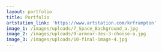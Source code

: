 ```yaml
---
layout: portfolio
title: Portfolio
artstation_link: 'https://www.artstation.com/krframpton'
image_1: /images/uploads/7_Space_Background_a.jpg
image_2: /images/uploads/9-armour-des-3-choose-a.jpg
image_3: /images/uploads/10-final-image-4.jpg
---
```


